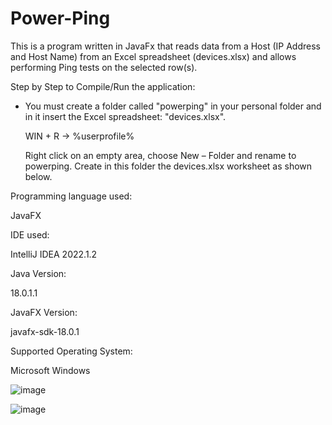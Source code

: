 # Power-Ping

This is a program written in JavaFx that reads data from a Host (IP Address and Host Name) from an Excel spreadsheet (devices.xlsx) and allows performing Ping tests on the selected row(s).

Step by Step to Compile/Run the application:

 - You must create a folder called "powerping" in your personal folder and in it insert the Excel spreadsheet: "devices.xlsx".

   WIN + R -> %userprofile%

   Right click on an empty area, choose New – Folder and rename to powerping. Create in this folder the devices.xlsx worksheet as shown below.

Programming language used:

JavaFX

IDE used:

IntelliJ IDEA 2022.1.2

Java Version:

18.0.1.1

JavaFX Version:

javafx-sdk-18.0.1

Supported Operating System:

Microsoft Windows

![image](https://user-images.githubusercontent.com/20136767/179420136-732e8282-20a9-4bc6-a668-4732eb0d60c6.png)

![image](https://user-images.githubusercontent.com/20136767/179420150-a1da1271-b5a3-4caa-925a-abb758180468.png)


